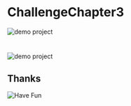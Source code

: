 # ChallengeChapter3

![demo project](https://github.com/tegarpenemuanr3/ChallengeChapter3/blob/master/demo/gambar1.PNG)

#   

![demo project](https://github.com/tegarpenemuanr3/ChallengeChapter3/blob/master/demo/gambar2.PNG)

## Thanks
![Have Fun](https://media.giphy.com/media/vFKqnCdLPNOKc/giphy.gif)
